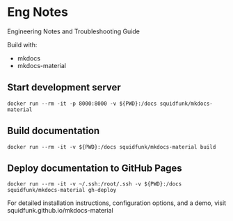 # Eng Notes

Engineering Notes and Troubleshooting Guide

Build with:

- mkdocs
- mkdocs-material

## Start development server
```
docker run --rm -it -p 8000:8000 -v ${PWD}:/docs squidfunk/mkdocs-material
```

## Build documentation
```
docker run --rm -it -v ${PWD}:/docs squidfunk/mkdocs-material build
```

## Deploy documentation to GitHub Pages
```
docker run --rm -it -v ~/.ssh:/root/.ssh -v ${PWD}:/docs squidfunk/mkdocs-material gh-deploy 
```

For detailed installation instructions, configuration options, and a demo, visit squidfunk.github.io/mkdocs-material